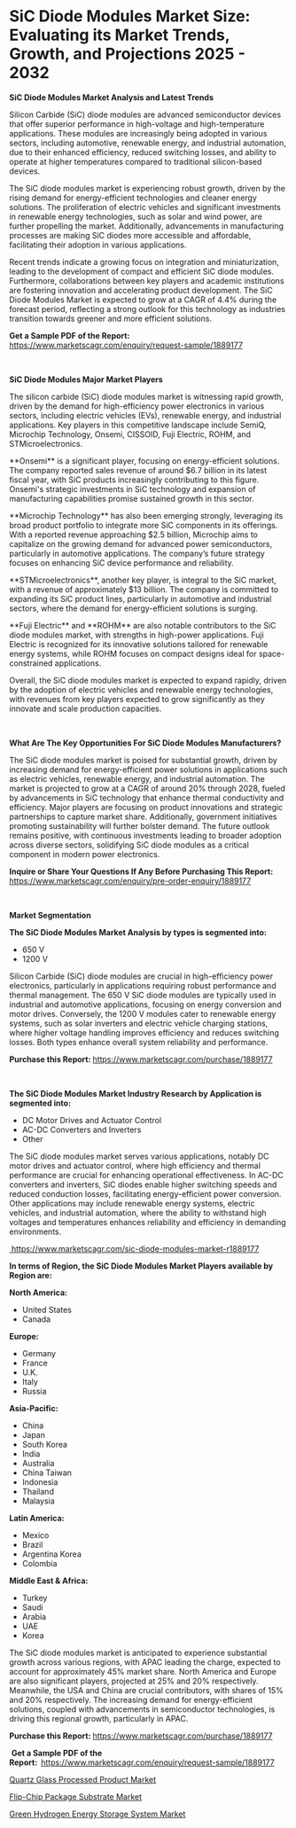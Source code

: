 <p><h1>SiC Diode Modules Market Size: Evaluating its Market Trends, Growth, and Projections 2025 - 2032</h1></p><p><strong>SiC Diode Modules Market Analysis and Latest Trends</strong></p>
<p><p>Silicon Carbide (SiC) diode modules are advanced semiconductor devices that offer superior performance in high-voltage and high-temperature applications. These modules are increasingly being adopted in various sectors, including automotive, renewable energy, and industrial automation, due to their enhanced efficiency, reduced switching losses, and ability to operate at higher temperatures compared to traditional silicon-based devices.</p><p>The SiC diode modules market is experiencing robust growth, driven by the rising demand for energy-efficient technologies and cleaner energy solutions. The proliferation of electric vehicles and significant investments in renewable energy technologies, such as solar and wind power, are further propelling the market. Additionally, advancements in manufacturing processes are making SiC diodes more accessible and affordable, facilitating their adoption in various applications.</p><p>Recent trends indicate a growing focus on integration and miniaturization, leading to the development of compact and efficient SiC diode modules. Furthermore, collaborations between key players and academic institutions are fostering innovation and accelerating product development. The SiC Diode Modules Market is expected to grow at a CAGR of 4.4% during the forecast period, reflecting a strong outlook for this technology as industries transition towards greener and more efficient solutions.</p></p>
<p><strong>Get a Sample PDF of the Report:&nbsp;</strong> <a href="https://www.marketscagr.com/enquiry/request-sample/1889177?utm_campaign=1901&utm_medium=2&utm_source=Github&utm_content=ia&utm_term=28032025&utm_id=sic-diode-modules">https://www.marketscagr.com/enquiry/request-sample/1889177</a></p>
<p>&nbsp;</p>
<p><strong>SiC Diode Modules Major Market Players</strong></p>
<p><p>The silicon carbide (SiC) diode modules market is witnessing rapid growth, driven by the demand for high-efficiency power electronics in various sectors, including electric vehicles (EVs), renewable energy, and industrial applications. Key players in this competitive landscape include SemiQ, Microchip Technology, Onsemi, CISSOID, Fuji Electric, ROHM, and STMicroelectronics.</p><p>**Onsemi** is a significant player, focusing on energy-efficient solutions. The company reported sales revenue of around $6.7 billion in its latest fiscal year, with SiC products increasingly contributing to this figure. Onsemi's strategic investments in SiC technology and expansion of manufacturing capabilities promise sustained growth in this sector.</p><p>**Microchip Technology** has also been emerging strongly, leveraging its broad product portfolio to integrate more SiC components in its offerings. With a reported revenue approaching $2.5 billion, Microchip aims to capitalize on the growing demand for advanced power semiconductors, particularly in automotive applications. The company’s future strategy focuses on enhancing SiC device performance and reliability.</p><p>**STMicroelectronics**, another key player, is integral to the SiC market, with a revenue of approximately $13 billion. The company is committed to expanding its SiC product lines, particularly in automotive and industrial sectors, where the demand for energy-efficient solutions is surging.</p><p>**Fuji Electric** and **ROHM** are also notable contributors to the SiC diode modules market, with strengths in high-power applications. Fuji Electric is recognized for its innovative solutions tailored for renewable energy systems, while ROHM focuses on compact designs ideal for space-constrained applications.</p><p>Overall, the SiC diode modules market is expected to expand rapidly, driven by the adoption of electric vehicles and renewable energy technologies, with revenues from key players expected to grow significantly as they innovate and scale production capacities.</p></p>
<p>&nbsp;</p>
<p><strong>What Are The Key Opportunities For SiC Diode Modules Manufacturers?</strong></p>
<p><p>The SiC diode modules market is poised for substantial growth, driven by increasing demand for energy-efficient power solutions in applications such as electric vehicles, renewable energy, and industrial automation. The market is projected to grow at a CAGR of around 20% through 2028, fueled by advancements in SiC technology that enhance thermal conductivity and efficiency. Major players are focusing on product innovations and strategic partnerships to capture market share. Additionally, government initiatives promoting sustainability will further bolster demand. The future outlook remains positive, with continuous investments leading to broader adoption across diverse sectors, solidifying SiC diode modules as a critical component in modern power electronics.</p></p>
<p><strong>Inquire or Share Your Questions If Any Before Purchasing This Report:</strong> <a href="https://www.marketscagr.com/enquiry/pre-order-enquiry/1889177?utm_campaign=1901&utm_medium=2&utm_source=Github&utm_content=ia&utm_term=28032025&utm_id=sic-diode-modules">https://www.marketscagr.com/enquiry/pre-order-enquiry/1889177</a></p>
<p>&nbsp;</p>
<p><strong>Market Segmentation</strong></p>
<p><strong>The SiC Diode Modules Market Analysis by types is segmented into:</strong></p>
<p><ul><li>650 V</li><li>1200 V</li></ul></p>
<p><p>Silicon Carbide (SiC) diode modules are crucial in high-efficiency power electronics, particularly in applications requiring robust performance and thermal management. The 650 V SiC diode modules are typically used in industrial and automotive applications, focusing on energy conversion and motor drives. Conversely, the 1200 V modules cater to renewable energy systems, such as solar inverters and electric vehicle charging stations, where higher voltage handling improves efficiency and reduces switching losses. Both types enhance overall system reliability and performance.</p></p>
<p><strong>Purchase this Report:&nbsp;</strong><a href="https://www.marketscagr.com/purchase/1889177?utm_campaign=1901&utm_medium=2&utm_source=Github&utm_content=ia&utm_term=28032025&utm_id=sic-diode-modules">https://www.marketscagr.com/purchase/1889177</a></p>
<p>&nbsp;</p>
<p><strong>The SiC Diode Modules Market Industry Research by Application is segmented into:</strong></p>
<p><ul><li>DC Motor Drives and Actuator Control</li><li>AC-DC Converters and Inverters</li><li>Other</li></ul></p>
<p><p>The SiC diode modules market serves various applications, notably DC motor drives and actuator control, where high efficiency and thermal performance are crucial for enhancing operational effectiveness. In AC-DC converters and inverters, SiC diodes enable higher switching speeds and reduced conduction losses, facilitating energy-efficient power conversion. Other applications may include renewable energy systems, electric vehicles, and industrial automation, where the ability to withstand high voltages and temperatures enhances reliability and efficiency in demanding environments.</p></p>
<p><a href="https://www.marketscagr.com/sic-diode-modules-market-r1889177?utm_campaign=1901&utm_medium=2&utm_source=Github&utm_content=ia&utm_term=28032025&utm_id=sic-diode-modules">&nbsp;https://www.marketscagr.com/sic-diode-modules-market-r1889177</a></p>
<p><strong>In terms of Region, the SiC Diode Modules Market Players available by Region are:</strong></p>
<p>
    <p> <strong> North America: </strong>
        <ul>
            <li>United States</li>
            <li>Canada</li>
        </ul>
        </p> 
    <p> <strong> Europe: </strong>
        <ul>
            <li>Germany</li>
            <li>France</li>
            <li>U.K.</li>
            <li>Italy</li>
            <li>Russia</li>
        </ul>
        </p> 
    <p> <strong> Asia-Pacific: </strong>
        <ul>
            <li>China</li>
            <li>Japan</li>
            <li>South Korea</li>
            <li>India</li>
            <li>Australia</li>
            <li>China Taiwan</li>
            <li>Indonesia</li>
            <li>Thailand</li>
            <li>Malaysia</li>
        </ul>
        </p> 
    <p> <strong> Latin America: </strong>
        <ul>
            <li>Mexico</li>
            <li>Brazil</li>
            <li>Argentina Korea</li>
            <li>Colombia</li>
        </ul>
        </p> 
    <p> <strong> Middle East & Africa: </strong>
        <ul>
            <li>Turkey</li>
            <li>Saudi</li>
            <li>Arabia</li>
            <li>UAE</li>
            <li>Korea</li>
        </ul>
    </p>
    </p>
<p><p>The SiC diode modules market is anticipated to experience substantial growth across various regions, with APAC leading the charge, expected to account for approximately 45% market share. North America and Europe are also significant players, projected at 25% and 20% respectively. Meanwhile, the USA and China are crucial contributors, with shares of 15% and 20% respectively. The increasing demand for energy-efficient solutions, coupled with advancements in semiconductor technologies, is driving this regional growth, particularly in APAC.</p></p>
<p><strong>Purchase this Report: </strong><a href="https://www.marketscagr.com/purchase/1889177?utm_campaign=1901&utm_medium=2&utm_source=Github&utm_content=ia&utm_term=28032025&utm_id=sic-diode-modules">https://www.marketscagr.com/purchase/1889177</a></p>
<p>&nbsp;<strong>Get a Sample PDF of the Report:&nbsp;&nbsp;</strong><a href="https://www.marketscagr.com/enquiry/request-sample/1889177?utm_campaign=1901&utm_medium=2&utm_source=Github&utm_content=ia&utm_term=28032025&utm_id=sic-diode-modules">https://www.marketscagr.com/enquiry/request-sample/1889177</a></p>
<p><strong></strong></p>
<p><p><a href="https://github.com/AKSHATREPORTPRIME/Market-Research-Report-List-7/blob/main/quartz-glass-processed-product-market.md?utm_campaign=1901&utm_medium=2&utm_source=Github&utm_content=ia&utm_term=28032025&utm_id=sic-diode-modules">Quartz Glass Processed Product Market</a></p><p><a href="https://github.com/baraohinze3x/Market-Research-Report-List-1/blob/main/flip-chip-package-substrate-market.md?utm_campaign=1901&utm_medium=2&utm_source=Github&utm_content=ia&utm_term=28032025&utm_id=sic-diode-modules">Flip-Chip Package Substrate Market</a></p><p><a href="https://github.com/careymartta6/Market-Research-Report-List-1/blob/main/green-hydrogen-energy-storage-system-market.md?utm_campaign=1901&utm_medium=2&utm_source=Github&utm_content=ia&utm_term=28032025&utm_id=sic-diode-modules">Green Hydrogen Energy Storage System Market</a></p></p>